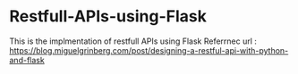 # Restfull-APIs-using-Flask
This is the implmentation of restfull APIs using Flask
Referrnec url : https://blog.miguelgrinberg.com/post/designing-a-restful-api-with-python-and-flask
